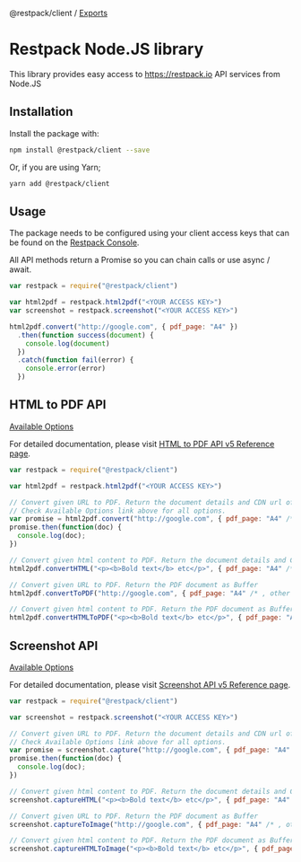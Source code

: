 @restpack/client / [Exports](modules.md)

# Restpack Node.JS library

This library provides easy access to https://restpack.io API services from Node.JS

## Installation

Install the package with:

```sh
npm install @restpack/client --save
```

Or, if you are using Yarn;

```sh
yarn add @restpack/client
```

## Usage

The package needs to be configured using your client access keys that can be found on the [Restpack Console](https://restpack.io/console/).

All API methods return a Promise so you can chain calls or use async / await.

```js
var restpack = require("@restpack/client")

var html2pdf = restpack.html2pdf("<YOUR ACCESS KEY>")
var screenshot = restpack.screenshot("<YOUR ACCESS KEY>")

html2pdf.convert("http://google.com", { pdf_page: "A4" })
  .then(function success(document) {
    console.log(document)
  })
  .catch(function fail(error) {
    console.error(error)
  })
```

## HTML to PDF API

[Available Options](docs/interfaces/_html2pdf_index_.pdfconvertoptions.md)

For detailed documentation, please visit [HTML to PDF API v5 Reference page](https://restpack.io/html2pdf/docs).

```js
var restpack = require("@restpack/client")

var html2pdf = restpack.html2pdf("<YOUR ACCESS KEY>")

// Convert given URL to PDF. Return the document details and CDN url of PDF
// Check Available Options link above for all options.
var promise = html2pdf.convert("http://google.com", { pdf_page: "A4" /* , other options */ })
promise.then(function(doc) {
  console.log(doc);
})

// Convert given html content to PDF. Return the document details and CDN url of PDF
html2pdf.convertHTML("<p><b>Bold text</b> etc</p>", { pdf_page: "A4" /* , other options */ })

// Convert given URL to PDF. Return the PDF document as Buffer
html2pdf.convertToPDF("http://google.com", { pdf_page: "A4" /* , other options */ })

// Convert given html content to PDF. Return the PDF document as Buffer
html2pdf.convertHTMLToPDF("<p><b>Bold text</b> etc</p>", { pdf_page: "A4" /* , other options */ })
```

## Screenshot API

[Available Options](docs/interfaces/_screenshot_index_.screenshotcaptureoptions.md)

For detailed documentation, please visit [Screenshot API v5 Reference page](https://restpack.io/screenshot/docs).

```js
var restpack = require("@restpack/client")

var screenshot = restpack.screenshot("<YOUR ACCESS KEY>")

// Convert given URL to PDF. Return the document details and CDN url of PDF
// Check Available Options link above for all options.
var promise = screenshot.capture("http://google.com", { pdf_page: "A4" /* , other options */ })
promise.then(function(doc) {
  console.log(doc);
})

// Convert given html content to PDF. Return the document details and CDN url of PDF
screenshot.captureHTML("<p><b>Bold text</b> etc</p>", { pdf_page: "A4" /* , other options */ })

// Convert given URL to PDF. Return the PDF document as Buffer
screenshot.captureToImage("http://google.com", { pdf_page: "A4" /* , other options */ })

// Convert given html content to PDF. Return the PDF document as Buffer
screenshot.captureHTMLToImage("<p><b>Bold text</b> etc</p>", { pdf_page: "A4" /* , other options */ })
```
